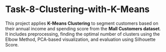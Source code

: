 # Task-8-Clustering-with-K-Means
This project applies **K-Means Clustering** to segment customers based on their annual income and spending score from the **Mall Customers dataset**. It includes preprocessing, finding the optimal number of clusters using the Elbow Method, PCA-based visualization, and evaluation using Silhouette Score.
